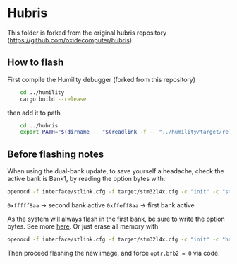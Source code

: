 # Hubris
This folder is forked from the original hubris repository (https://github.com/oxidecomputer/hubris).

## How to flash
First compile the Humility debugger (forked from this repository)
```bash
    cd ../humility
    cargo build --release
```
then add it to path
```bash
    cd ../hubris
    export PATH="$(dirname -- "$(readlink -f -- "../humility/target/release/humility")"):$PATH"
```

## Before flashing notes
When using the dual-bank update, to save yourself a headache, check the active bank is Bank1,
by reading the option bytes with:
```bash
openocd -f interface/stlink.cfg -f target/stm32l4x.cfg -c "init" -c "stm32l4x option_read 0 0x20"
```

`0xfffff8aa` -> second bank active
`0xffeff8aa` -> first bank active

As the system will always flash in the first bank, be sure to write the option bytes. See more [here](https://stackoverflow.com/questions/48927028/openocd-how-to-write-option-bytes-to-stm32f4). Or just erase all memory with
```bash
openocd -f interface/stlink.cfg -f target/stm32l4x.cfg -c "init" -c "halt" -c "stm32l4x mass_erase 0" -c "exit"
```
Then proceed flashing the new image, and force `optr.bfb2 = 0` via code.

